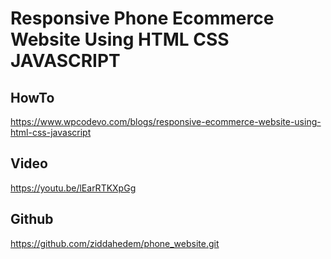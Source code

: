 # Responsive Phone Ecommerce Website Using HTML CSS JAVASCRIPT

## HowTo
https://www.wpcodevo.com/blogs/responsive-ecommerce-website-using-html-css-javascript
## Video
https://youtu.be/lEarRTKXpGg
## Github
https://github.com/ziddahedem/phone_website.git
